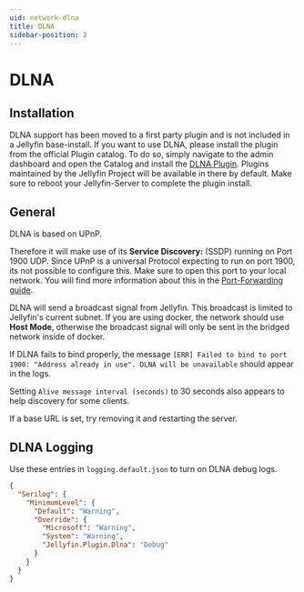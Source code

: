 ```yaml
---
uid: network-dlna
title: DLNA
sidebar-position: 2
---
```


# DLNA

## Installation

DLNA support has been moved to a first party plugin and is not included in a Jellyfin base-install.
If you want to use DLNA, please install the plugin from the official Plugin catalog.
To do so, simply navigate to the admin dashboard and open the Catalog and install the [DLNA Plugin](https://github.com/jellyfin/jellyfin-plugin-dlna). Plugins maintained by the Jellyfin Project will be available in there by default.
Make sure to reboot your Jellyfin-Server to complete the plugin install.

## General

DLNA is based on UPnP.

Therefore it will make use of its **Service Discovery:** (SSDP) running on Port 1900 UDP.
Since UPnP is a universal Protocol expecting to run on port 1900, its not possible to configure this.
Make sure to open this port to your local network. You will find more information about this in the [Port-Forwarding guide](./#firewall-port-forwarding).


DLNA will send a broadcast signal from Jellyfin.
This broadcast is limited to Jellyfin's current subnet.
If you are using docker, the network should use **Host Mode**, otherwise the broadcast signal will only be sent in the bridged network inside of docker.

If DLNA fails to bind properly, the message `[ERR] Failed to bind to port 1900: "Address already in use". DLNA will be unavailable` should appear in the logs.

Setting `Alive message interval (seconds)` to 30 seconds also appears to help discovery for some clients.

If a base URL is set, try removing it and restarting the server.

## DLNA Logging

Use these entries in `logging.default.json` to turn on DLNA debug logs.

```json
{
  "Serilog": {
    "MinimumLevel": {
      "Default": "Warning",
      "Override": {
        "Microsoft": "Warning",
        "System": "Warning",
        "Jellyfin.Plugin.Dlna": "Debug"
      }
    }
  }
}
```
